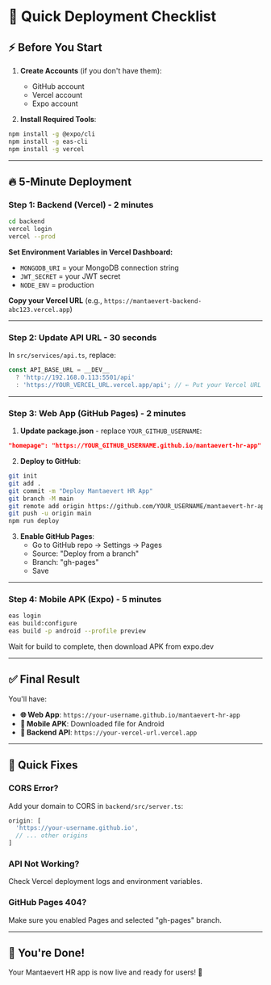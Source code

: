 # 🚀 Quick Deployment Checklist

## ⚡ **Before You Start**

1. **Create Accounts** (if you don't have them):
   - GitHub account
   - Vercel account  
   - Expo account

2. **Install Required Tools**:
```bash
npm install -g @expo/cli
npm install -g eas-cli
npm install -g vercel
```

---

## 🔥 **5-Minute Deployment**

### **Step 1: Backend (Vercel) - 2 minutes**

```bash
cd backend
vercel login
vercel --prod
```

**Set Environment Variables in Vercel Dashboard:**
- `MONGODB_URI` = your MongoDB connection string
- `JWT_SECRET` = your JWT secret
- `NODE_ENV` = production

**Copy your Vercel URL** (e.g., `https://mantaevert-backend-abc123.vercel.app`)

---

### **Step 2: Update API URL - 30 seconds**

In `src/services/api.ts`, replace:
```typescript
const API_BASE_URL = __DEV__
  ? 'http://192.168.0.113:5501/api'
  : 'https://YOUR_VERCEL_URL.vercel.app/api'; // ← Put your Vercel URL here
```

---

### **Step 3: Web App (GitHub Pages) - 2 minutes**

1. **Update package.json** - replace `YOUR_GITHUB_USERNAME`:
```json
"homepage": "https://YOUR_GITHUB_USERNAME.github.io/mantaevert-hr-app"
```

2. **Deploy to GitHub**:
```bash
git init
git add .
git commit -m "Deploy Mantaevert HR App"
git branch -M main
git remote add origin https://github.com/YOUR_USERNAME/mantaevert-hr-app.git
git push -u origin main
npm run deploy
```

3. **Enable GitHub Pages**:
   - Go to GitHub repo → Settings → Pages
   - Source: "Deploy from a branch"
   - Branch: "gh-pages"
   - Save

---

### **Step 4: Mobile APK (Expo) - 5 minutes**

```bash
eas login
eas build:configure
eas build -p android --profile preview
```

Wait for build to complete, then download APK from expo.dev

---

## ✅ **Final Result**

You'll have:
- **🌐 Web App**: `https://your-username.github.io/mantaevert-hr-app`
- **📱 Mobile APK**: Downloaded file for Android
- **🔗 Backend API**: `https://your-vercel-url.vercel.app`

---

## 🚨 **Quick Fixes**

### **CORS Error?**
Add your domain to CORS in `backend/src/server.ts`:
```typescript
origin: [
  'https://your-username.github.io',
  // ... other origins
]
```

### **API Not Working?**
Check Vercel deployment logs and environment variables.

### **GitHub Pages 404?**
Make sure you enabled Pages and selected "gh-pages" branch.

---

## 🎉 **You're Done!**

Your Mantaevert HR app is now live and ready for users! 🚀